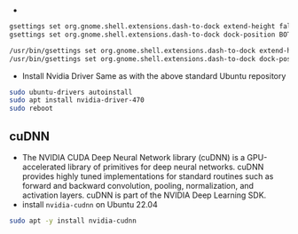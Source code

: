 
* 
```bash
gsettings set org.gnome.shell.extensions.dash-to-dock extend-height false
gsettings set org.gnome.shell.extensions.dash-to-dock dock-position BOTTOM
```


```bash
/usr/bin/gsettings set org.gnome.shell.extensions.dash-to-dock extend-height false
/usr/bin/gsettings set org.gnome.shell.extensions.dash-to-dock dock-position BOTTOM
```


* Install Nvidia Driver Same as with the above standard Ubuntu repository
```bash
sudo ubuntu-drivers autoinstall
sudo apt install nvidia-driver-470
sudo reboot
```

## cuDNN
* The NVIDIA CUDA Deep Neural Network library (cuDNN) is a GPU-accelerated library of primitives for deep neural networks. cuDNN provides highly tuned implementations for standard routines such as forward and backward convolution, pooling, normalization, and activation layers. cuDNN is part of the NVIDIA Deep Learning SDK.
* install `nvidia-cudnn` on Ubuntu 22.04
```bash
sudo apt -y install nvidia-cudnn
```